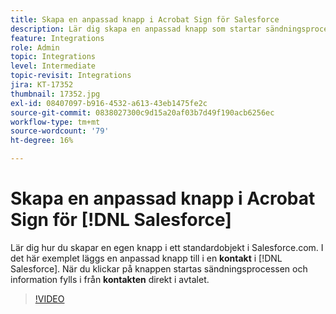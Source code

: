```yaml
---
title: Skapa en anpassad knapp i Acrobat Sign för Salesforce
description: Lär dig skapa en anpassad knapp som startar sändningsprocessen och automatiskt fyller i ett avtal
feature: Integrations
role: Admin
topic: Integrations
level: Intermediate
topic-revisit: Integrations
jira: KT-17352
thumbnail: 17352.jpg
exl-id: 08407097-b916-4532-a613-43eb1475fe2c
source-git-commit: 0838027300c9d15a20af03b7d49f190acb6256ec
workflow-type: tm+mt
source-wordcount: '79'
ht-degree: 16%

---
```


# Skapa en anpassad knapp i Acrobat Sign för [!DNL Salesforce]

Lär dig hur du skapar en egen knapp i ett standardobjekt i Salesforce.com. I det här exemplet läggs en anpassad knapp till i en **kontakt** i [!DNL Salesforce]. När du klickar på knappen startas sändningsprocessen och information fylls i från **kontakten** direkt i avtalet.

>[!VIDEO](https://video.tv.adobe.com/v/17352?quality=12&learn=on&hidetitle=true)
